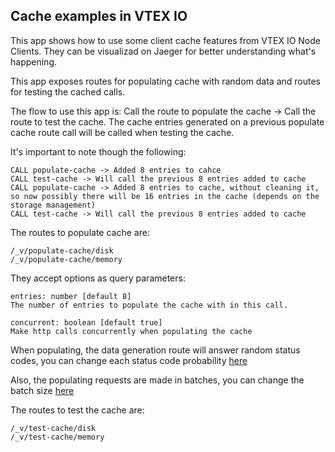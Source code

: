 ## Cache examples in VTEX IO

This app shows how to use some client cache features from VTEX IO Node Clients. They can be visualizad on Jaeger for better understanding what's happening.

This app exposes routes for populating cache with random data and routes for testing the cached calls.

The flow to use this app is: Call the route to populate the cache -> Call the route to test the cache. The cache entries generated on a previous populate cache route call will be called when testing the cache.

It's important to note though the following:
```
CALL populate-cache -> Added 8 entries to cahce
CALL test-cache -> Will call the previous 8 entries added to cache
CALL populate-cache -> Added 8 entries to cache, without cleaning it, so now possibly there will be 16 entries in the cache (depends on the storage management)
CALL test-cache -> Will call the previous 8 entries added to cache
```

The routes to populate cache are:
```
/_v/populate-cache/disk
/_v/populate-cache/memory
```
They accept options as query parameters:
```
entries: number [default 8]
The number of entries to populate the cache with in this call.

concurrent: boolean [default true]
Make http calls concurrently when populating the cache
```
When populating, the data generation route will answer random status codes, you can change each status code probability [here](./node/handlers/dataProvider.ts)

Also, the populating requests are made in batches, you can change the batch size [here](./node/handlers/populateCache.ts)

The routes to test the cache are:
```
/_v/test-cache/disk
/_v/test-cache/memory
```





